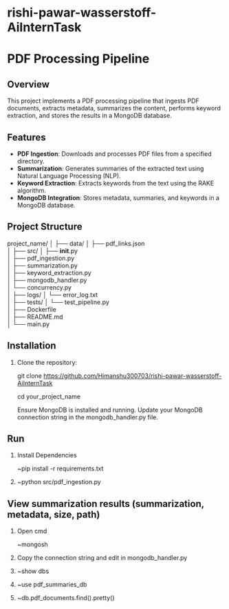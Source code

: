 # rishi-pawar-wasserstoff-AiInternTask
# PDF Processing Pipeline

## Overview
This project implements a PDF processing pipeline that ingests PDF documents, extracts metadata, summarizes the content, performs keyword extraction, and stores the results in a MongoDB database. 

## Features
- **PDF Ingestion**: Downloads and processes PDF files from a specified directory.
- **Summarization**: Generates summaries of the extracted text using Natural Language Processing (NLP).
- **Keyword Extraction**: Extracts keywords from the text using the RAKE algorithm.
- **MongoDB Integration**: Stores metadata, summaries, and keywords in a MongoDB database.

## Project Structure
project_name/
│
├── data/
│   ├── pdf_links.json  
│
├── src/
│   ├── __init__.py       
│   ├── pdf_ingestion.py  
│   ├── summarization.py  
│   ├── keyword_extraction.py  
│   ├── mongodb_handler.py  
│   └── concurrency.py     
│
├── logs/
│   └── error_log.txt     
│
├── tests/
│   └── test_pipeline.py   
│
├── Dockerfile             
│
├── README.md        
│
└── main.py          


## Installation
1. Clone the repository:

   git clone https://github.com/Himanshu300703/rishi-pawar-wasserstoff-AiInternTask
   
   cd your_project_name
   
   Ensure MongoDB is installed and running. Update your MongoDB connection string in the mongodb_handler.py file.

## Run

1.  Install Dependencies
   
    ~pip install -r requirements.txt

2. ~python src/pdf_ingestion.py

## View summarization results (summarization, metadata, size, path)

1. Open cmd 

    ~mongosh

2. Copy the connection string and edit in mongodb_handler.py

3. ~show dbs

4. ~use pdf_summaries_db

5. ~db.pdf_documents.find().pretty()